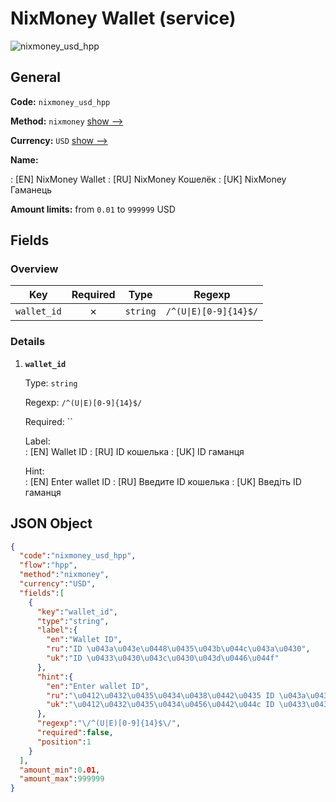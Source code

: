 
# NixMoney Wallet (service) 
![nixmoney_usd_hpp](https://static.openfintech.io/payment_methods/nixmoney_usd_hpp/logo.svg?w=400&c=v0.59.26#w200)  

## General 
 
**Code:** `nixmoney_usd_hpp` 
 
**Method:** `nixmoney` 
 [show -->](/payment-methods/nixmoney/) 
 
**Currency:** `USD` [show -->](/currencies/USD/) 
 
**Name:** 
 
:	[EN] NixMoney Wallet 
:	[RU] NixMoney Кошелёк 
:	[UK] NixMoney Гаманець 
 
**Amount limits:** from `0.01` to `999999` USD 

## Fields 

### Overview 

|Key|Required|Type|Regexp| 
|:---:|:---:|:---:|:---:| 
|`wallet_id`|✗|`string`|`/^(U\|E)[0-9]{14}$/`| 
 

### Details 
 
1. **`wallet_id`** 
 
	Type: `string` 
 
	Regexp: `/^(U|E)[0-9]{14}$/` 
 
	Required: `` 
 
	Label:  
	: [EN] Wallet ID 
	: [RU] ID кошелька 
	: [UK] ID гаманця 
 
	Hint:  
	: [EN] Enter wallet ID 
	: [RU] Введите ID кошелька 
	: [UK] Введіть ID гаманця 
 

## JSON Object 

```json
{
  "code":"nixmoney_usd_hpp",
  "flow":"hpp",
  "method":"nixmoney",
  "currency":"USD",
  "fields":[
    {
      "key":"wallet_id",
      "type":"string",
      "label":{
        "en":"Wallet ID",
        "ru":"ID \u043a\u043e\u0448\u0435\u043b\u044c\u043a\u0430",
        "uk":"ID \u0433\u0430\u043c\u0430\u043d\u0446\u044f"
      },
      "hint":{
        "en":"Enter wallet ID",
        "ru":"\u0412\u0432\u0435\u0434\u0438\u0442\u0435 ID \u043a\u043e\u0448\u0435\u043b\u044c\u043a\u0430",
        "uk":"\u0412\u0432\u0435\u0434\u0456\u0442\u044c ID \u0433\u0430\u043c\u0430\u043d\u0446\u044f"
      },
      "regexp":"\/^(U|E)[0-9]{14}$\/",
      "required":false,
      "position":1
    }
  ],
  "amount_min":0.01,
  "amount_max":999999
}
```  
